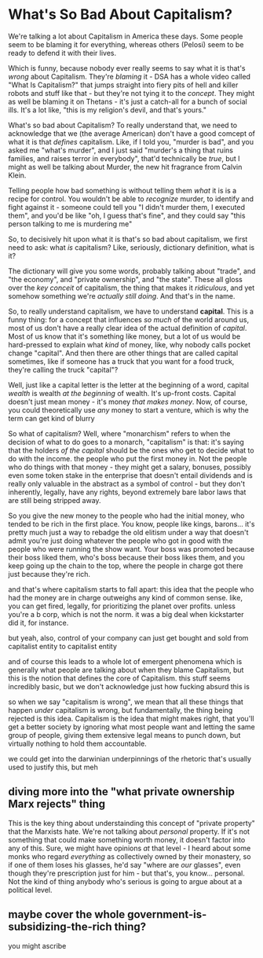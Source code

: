 # What's So Bad About Capitalism?

We're talking a lot about Capitalism in America these days. Some people seem to be blaming it for everything, whereas others (Pelosi) seem to be ready to defend it with their lives.

Which is funny, because nobody ever really seems to say what it is that's *wrong* about Capitalism. They're *blaming* it - DSA has a whole video called "What Is Capitalism?" that jumps straight into fiery pits of hell and killer robots and stuff like that - but they're not tying it to the *concept*. They might as well be blaming it on Thetans - it's just a catch-all for a bunch of social ills. It's a lot like, "this is my religion's devil, and that's yours."

What's so bad about Capitalism? To really understand that, we need to acknowledge that we (the average American) don't have a good comcept of what it is that *defines* capitalism. Like, if I told you, "murder is bad", and you asked me "what's murder", and I just said "murder's a thing that ruins families, and raises terror in everybody", that'd technically be *true*, but I might as well be talking about Murder, the new hit fragrance from Calvin Klein.

Telling people how bad something is without telling them *what* it is is a recipe for control. You wouldn't be able to *recognize* murder, to identify and fight against it - someone could tell you "I didn't murder them, I executed them", and you'd be like "oh, I guess that's fine", and they could say "this person talking to me is murdering me"

So, to decisively hit upon what it is that's so bad about capitalism, we first need to ask: what *is* capitalism? Like, seriously, dictionary definition, what is it?

The dictionary will give you some words, probably talking about "trade", and "the economy", and "private ownership", and "the state". These all gloss over the *key conceit* of capitalism, the thing that makes it *ridiculous*, and yet somehow something we're *actually still doing*. And that's in the name.

So, to really understand capitalism, we have to understand **capital**. This is a funny thing: for a concept that influences *so much* of the world around us, most of us don't have a really clear idea of the actual definition of *capital*. Most of us know that it's something like money, but a lot of us would be hard-pressed to explain what *kind* of money, like, why nobody calls pocket change "capital". And then there are other things that are called capital sometimes, like if someone has a truck that you want for a food truck, they're calling the truck "capital"?

Well, just like a capital letter is the letter at the beginning of a word, capital *wealth* is wealth *at the beginning* of wealth. It's up-front costs. Capital doesn't just mean money - it's money *that makes money*. Now, of course, you could theoretically use *any* money to start a venture, which is why the term can get kind of blurry

So what of capital*ism*? Well, where "monarchism" refers to when the decision of what to do goes to a monarch, "capitalism" is that: it's saying that the holders *of the capital* should be the ones who get to decide what to do with the income. the people who put the first money in. Not the people who do things with that money - they might get a salary, bonuses, possibly even some token stake in the enterprise that doesn't entail dividends and is really only valuable in the abstract as a symbol of control - but they don't inherently, legally, have any rights, beyond extremely bare labor laws that are still being stripped away.

So you give the new money to the people who had the initial money, who tended to be rich in the first place. You know, people like kings, barons... it's pretty much just a way to rebadge the old elitism under a way that doesn't admit you're just doing whatever the people who got in good with the people who were running the show want. Your boss was promoted because their boss liked them, who's boss because their boss likes them, and you keep going up the chain to the top, where the people in charge got there just because they're rich.

and that's where capitalism starts to fall apart: this idea that the people who had the money are in charge outweighs any kind of common sense. like, you can get fired, legally, for prioritizing the planet over profits. unless you're a b corp, which is not the norm. it was a big deal when kickstarter did it, for instance.

but yeah, also, control of your company can just get bought and sold from capitalist entity to capitalist entity

and of course this leads to a whole lot of emergent phenomena which is generally what people are talking about when they blame Capitalism, but this is the notion that defines the core of Capitalism. this stuff seems incredibly basic, but we don't acknowledge just how fucking absurd this is

so when we say "capitalism is wrong", we mean that all these things that happen *under* capitalism is wrong, but fundamentally, the thing being rejected is this idea. Capitalism is the idea that might makes right, that you'll get a better society by ignoring what most people want and letting the same group of people, giving them extensive legal means to punch down, but virtually nothing to hold them accountable.

we could get into the darwinian underpinnings of the rhetoric that's usually used to justify this, but meh

## diving more into the "what private ownership Marx rejects" thing

This is the key thing about understainding this concept of "private property" that the Marxists hate. We're not talking about *personal* property. If it's not something that could make something worth money, it doesn't factor into any of this. Sure, we might have opinions *at* that level - I heard about some monks who regard *everything* as collectively owned by their monastery, so if one of them loses his glasses, he'd say "where are *our* glasses", even though they're prescription just for him - but that's, you know... personal. Not the kind of thing anybody who's serious is going to argue about at a political level.

## maybe cover the whole government-is-subsidizing-the-rich thing?

you might ascribe
